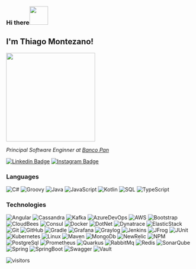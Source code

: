 ### Hi there<img src="https://media.giphy.com/media/Y2b7ymXPKGOm88vwXG/giphy.gif?cid=790b76119009dbc5ef4fc80f8f83926d4d11300646cf8b90&rid=giphy.gif&ct=s" width="50">

<h2>
I'm Thiago Montezano! </h2>
<img src="https://media.giphy.com/media/26FL0ydLDEcARWY0g/giphy.gif" width="240">
<br>
<p><em>Principal Software Enginner at <a href="http://www.bancopan.com.br">Banco Pan</a></em></p>


<a target="_blank" href="https://www.linkedin.com/in/tmontezano/">
<img src="https://img.shields.io/badge/-montezano-blue?style=for-the-badge&logo=Linkedin&logoColor=white&link=https://www.linkedin.com/in/tmontezano/" alt="Linkedin Badge"></a>

<a target="_blank" href="https://instagram.com/tmontezano/">
<img src="https://img.shields.io/badge/-montezano-E1306C?style=for-the-badge&logo=Instagram&logoColor=white&link=https://instagram.com/tmontezano/" alt="Instagram Badge"></a>

### Languages


![C#](https://img.shields.io/badge/-C%23-000?&logo=Csharp)
![Groovy](https://img.shields.io/badge/-Groovy-000?&logo=Apache+Groovy)
![Java](https://img.shields.io/badge/-Java-000?&logo=Java&logoColor=007396)
![JavaScript](https://img.shields.io/badge/-JavaScript-000?&logo=JavaScript)
![Kotlin](https://img.shields.io/badge/-Kotlin-000?&logo=Kotlin)
![SQL](https://img.shields.io/badge/-SQL-000?&logo=MySQL)
![TypeScript](https://img.shields.io/badge/-TypeScript-000?&logo=TypeScript)

### Technologies

![Angular](https://img.shields.io/badge/-Angular-000?&logo=angular&logoColor=C00)
![Cassandra](https://img.shields.io/badge/-Apache%20Cassandra-000?&logo=apache+cassandra)
![Kafka](https://img.shields.io/badge/-Apache%20Kafka-000?&logo=apache+kafka)
![AzureDevOps](https://img.shields.io/badge/-Azure%20DevOps-000?&logo=azure+devops&logoColor=09F)
![AWS](https://img.shields.io/badge/-AWS-000?&logo=Amazon-AWS&logoColor=F90)
![Bootstrap](https://img.shields.io/badge/-Bootstrap-000?&logo=bootstrap)
![CloudBees](https://img.shields.io/badge/-CloudBees-000?&logo=cloudbees)
![Consul](https://img.shields.io/badge/-Consul-000?&logo=consul&logoColor=C3F)
![Docker](https://img.shields.io/badge/-Docker-000?&logo=Docker)
![DotNet](https://img.shields.io/badge/-.NET-000?&logo=dotnet)
![Dynatrace](https://img.shields.io/badge/-Dynatrace-000?&logo=dynatrace)
![ElasticStack](https://img.shields.io/badge/-Elastic%20Stack-000?&logo=elastic+stack)
![Git](https://img.shields.io/badge/-Git-000?&logo=git)
![GitHub](https://img.shields.io/badge/-GitHub-000?&logo=github)
![Gradle](https://img.shields.io/badge/-Gradle-000?&logo=gradle&logoColor=59D)
![Grafana](https://img.shields.io/badge/-Grafana-000?&logo=grafana)
![Graylog](https://img.shields.io/badge/-Graylog-000?&logo=graylog)
![Jenkins](https://img.shields.io/badge/-Jenkins-000?&logo=jenkins)
![JFrog](https://img.shields.io/badge/-JFrog-000?&logo=jfrog)
![JUnit](https://img.shields.io/badge/-JUnit-000?&logo=junit5)
![Kubernetes](https://img.shields.io/badge/-Kubernetes-000?&logo=Kubernetes)
![Linux](https://img.shields.io/badge/-Linux-000?&logo=Linux)
![Maven](https://img.shields.io/badge/-Maven-000?&logo=apache+maven&logoColor=C0F)
![MongoDb](https://img.shields.io/badge/-MongoDb-000?&logo=mongodb)
![NewRelic](https://img.shields.io/badge/-New%20Relic-000?&logo=newrelic)
![NPM](https://img.shields.io/badge/-npm-000?&logo=npm)
![PostgreSql](https://img.shields.io/badge/-PostgreSql-000?&logo=postgresql)
![Prometheus](https://img.shields.io/badge/-Prometheus-000?&logo=prometheus)
![Quarkus](https://img.shields.io/badge/-Quarkus-000?&logo=quarkus)
![RabbitMq](https://img.shields.io/badge/-RabbitMq-000?&logo=rabbitmq)
![Redis](https://img.shields.io/badge/-Redis-000?&logo=Redis)
![SonarQube](https://img.shields.io/badge/-SonarQube-000?&logo=sonarqube)
![Spring](https://img.shields.io/badge/-Spring-000?&logo=Spring)
![SpringBoot](https://img.shields.io/badge/-Spring%20Boot-000?&logo=spring+boot)
![Swagger](https://img.shields.io/badge/-Swagger-000?&logo=swagger)
![Vault](https://img.shields.io/badge/-Vault-000?&logo=vault)


![visitors](https://visitor-badge.laobi.icu/badge?page_id=TMontezano)

